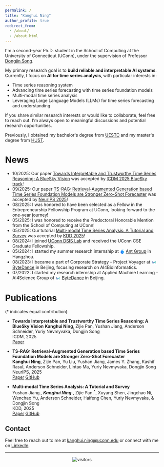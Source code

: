 ```yaml
---
permalink: /
title: "Kanghui Ning"
author_profile: true
redirect_from: 
  - /about/
  - /about.html
---
```


I'm a second-year Ph.D. student in the School of Computing at the University of Connecticut (UConn), under the supervision of Professor [Dongjin Song](https://songdj.github.io/).

My primary research goal is to **build reliable and interpretable AI systems**. Currently, I focus on **AI for time series analysis**, with particular interests in:

- Time series reasoning system
- Advancing time series forecasting with time series foundation models
- Multi-modal time series analysis
- Leveraging Large Language Models (LLMs) for time series forecasting and understanding
<!-- - Graph-based learning for temporal biomedical and healthcare data -->

If you share similar research interests or would like to collaborate, feel free to reach out. I'm always open to meaningful discussions and potential research opportunities.

Previously, I obtained my bachelor's degree from [UESTC](https://en.uestc.edu.cn/) and my master's degree from [HUST](http://english.hust.edu.cn/).

<i class="fas fa-newspaper"></i> News
======
- 10/2025: Our paper [Towards Interpretable and Trustworthy Time Series Reasoning: A BlueSky Vision](https://arxiv.org/abs/2510.16980) was accepted by [ICDM 2025 BlueSky track](https://www3.cs.stonybrook.edu/~icdm2025/cfbtp.html)!
- 09/2025: Our paper [TS-RAG: Retrieval-Augmented Generation based Time Series Foundation Models are Stronger Zero-Shot Forecaster](https://arxiv.org/abs/2503.07649) was accepted by [NeurIPS 2025](https://neurips.cc/)!
- 08/2025: I was honored to have been selected as a Fellow in the Entrepreneurship Fellowship Program at UConn, looking forward to the one-year journey!
- 05/2025: I was honored to receive the Predoctoral Honorable Mention from the School of Computing at UConn!
- 05/2025: Our tutorial [Multi-modal Time Series Analysis: A Tutorial and Survey](https://arxiv.org/abs/2503.13709) was accepted by [KDD 2025](https://kdd2025.kdd.org/)!
- 08/2024: I joined [UConn DSIS Lab](https://github.com/UConn-DSIS) and received the UConn CSE Graduate Fellowship.
- 05/2024: I started my summer research internship at <img src="/images/ant.jpeg" alt="Ant Group" style="height: 1.1em; vertical-align: middle;"> [Ant Group](https://www.antgroup.com/) in Hangzhou.
- 08/2023: I became a part of Corporate Strategy - Project Voyager at <img src="/images/bytedance.jpg" alt="ByteDance" style="height: 1.2em; vertical-align: middle;"> [ByteDance](https://www.bytedance.com/) in Beijing, focusing research on AI4Bioinformatics.
- 07/2022: I started my research internship at Applied Machine Learning - AI4Science Group of <img src="/images/bytedance.jpg" alt="ByteDance" style="height: 1.2em; vertical-align: middle;"> [ByteDance](https://www.bytedance.com/) in Beijing.

<i class="fas fa-book"></i> Publications
======
(* indicates equal contribution)

- **Towards Interpretable and Trustworthy Time Series Reasoning: A BlueSky Vision**
  **Kanghui Ning**, Zijie Pan, Yushan Jiang, Anderson Schneider, Yuriy Nevmyvaka, Dongjin Song  
  ICDM, 2025  
  <i class="fas fa-file-alt"></i> [Paper](https://arxiv.org/abs/2510.16980)

- **TS-RAG: Retrieval-Augmented Generation based Time Series Foundation Models are Stronger Zero-Shot Forecaster**  
  **Kanghui Ning**, Zijie Pan, Yu Liu, Yushan Jiang, James Y. Zhang, Kashif Rasul, Anderson Schneider, Lintao Ma, Yuriy Nevmyvaka, Dongjin Song  
  NeurIPS, 2025  
  <i class="fas fa-file-alt"></i> [Paper](https://arxiv.org/abs/2503.07649)  <i class="fab fa-github"></i> [GitHub](https://github.com/UConn-DSIS/TS-RAG)


- **Multi-modal Time Series Analysis: A Tutorial and Survey**  
  Yushan Jiang.<sup>*</sup>, **Kanghui Ning.**<sup>*</sup>, Zijie Pan.<sup>*</sup>, Xuyang Shen, Jingchao Ni, Wenchao Yu, Anderson Schneider, Haifeng Chen, Yuriy Nevmyvaka, & Dongjin Song  
  KDD, 2025  
  <i class="fas fa-file-alt"></i> [Paper](https://arxiv.org/abs/2503.13709) <i class="fab fa-github"></i> [GitHub](https://github.com/UConn-DSIS/Multi-modal-Time-Series-Analysis)

## Contact

Feel free to reach out to me at [kanghui.ning@uconn.edu](mailto:kanghui.ning@uconn.edu) or connect with me on [LinkedIn](https://www.linkedin.com/in/kanghui-ning-ab9419244/).

---
<div align="center">
<img src="https://visitor-badge.laobi.icu/badge?page_id=kanghui-learning.kanghui-learning.github.io" alt="visitors">
</div>

<!-- Temporarily hidden Clustrmaps
<div align="center">
<script type="text/javascript" id="clustrmaps" src="//clustrmaps.com/map_v2.js?d=aAZokZZv-XBXNoxuh7eMpn_lhRpDACPFpXTF2tWIEPA&cl=ffffff&w=a"></script>
</div>
-->

